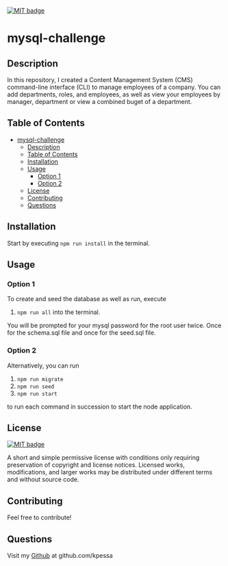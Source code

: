 <a href="https://choosealicense.com/licenses/mit"><img src="https://img.shields.io/badge/license-MIT-yellow" alt="MIT badge"></a>
  # mysql-challenge
  
## Description
In this repository, I created a Content Management System (CMS) command-line interface (CLI) to manage employees of a company.  You can add departments, roles, and employees, as well as view your employees by manager, department or view a combined buget of a department.

## Table of Contents
- [mysql-challenge](#mysql-challenge)
  - [Description](#description)
  - [Table of Contents](#table-of-contents)
  - [Installation](#installation)
  - [Usage](#usage)
    - [Option 1](#option-1)
    - [Option 2](#option-2)
  - [License](#license)
  - [Contributing](#contributing)
  - [Questions](#questions)

## Installation
Start by executing <code>npm run install</code> in the terminal.

## Usage
### Option 1
To create and seed the database as well as run, execute 
1. <code>npm run all</code> into the terminal.  
<caption>You will be prompted for your mysql password for the root user twice.  Once for the schema.sql file and once for the seed.sql file.</caption>  

### Option 2
Alternatively, you can run 

1. <code>npm run migrate</code> 
2. <code>npm run seed</code> 
3. <code>npm run start</code> 
<caption>to run each command in succession to start the node application.</caption>

## License
<a href="https://choosealicense.com/licenses/mit"><img src="https://img.shields.io/badge/license-MIT-yellow" alt="MIT badge"></a>
  <p>A short and simple permissive license with conditions only requiring preservation of copyright and license notices. Licensed works, modifications, and larger works may be distributed under different terms and without source code.</p>

## Contributing
Feel free to contribute!

## Questions
Visit my [Github](http://www.github.com/kpessa) at github.com/kpessa